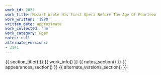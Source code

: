 ```yaml
---
work_id: 2033
work_title: Mozart Wrote His First Opera Before The Age Of Fourteen
work_written: '1980'
written_date: approximate
work_collected: 'no'
work_category: Poem
notes: null
alternate_versions:
- 2141
---
```


{{ section_title() }}
{{ work_info() }}
{{ notes_section() }}
{{ appearances_section() }}
{{ alternate_versions_section() }}